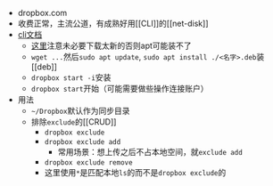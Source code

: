 - dropbox.com
- 收费正常，主流公道，有成熟好用[[CLI]]的[[net-disk]]
- [cli文档](https://help.dropbox.com/installs/linux-commands)
  - [这里](https://linux.dropboxstatic.com/packages/ubuntu/)注意未必要下载太新的否则apt可能装不了
  - `wget ...`然后`sudo apt update`, `sudo apt install ./<名字>.deb`装[[deb]]
  - `dropbox start -i`安装
  - `dropbox start`开始（可能需要做些操作连接账户）
- 用法
  - `~/Dropbox`默认作为同步目录
  - 排除`exclude`的[[CRUD]]
    - `dropbox exclude`
    - `dropbox exclude add`
      - 常用场景：想上传之后不占本地空间，就`exclude add`
    - `dropbox exclude remove`
    - 这里使用`*`是匹配本地`ls`的而不是`dropbox exclude`的